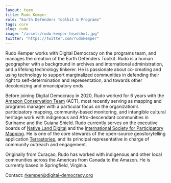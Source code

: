```yaml
---
layout: team
title: Rudo Kemper
role: "Earth Defenders Toolkit & Programs"
tags: core
slug: rudo
image: "/assets/rudo-kemper-headshot.jpg"
twitter: "https://twitter.com/rudokemper"
---
```


Rudo Kemper works with Digital Democracy on the programs team, and manages the creation of the Earth Defenders Toolkit. Rudo is a human geographer with a background in archives and international administration, and a lifelong technology tinkerer. He is passionate about co-creating and using technology to support marginalized communities in defending their right to self-determination and representation, and towards other decolonizing and emancipatory ends.

Before joining Digital Democracy in 2020, Rudo worked for 6 years with the [Amazon Conservation Team](https://www.amazonteam.org/) (ACT), most recently serving as mapping and programs manager with a particular focus on the organization’s participatory mapping, community-based monitoring, and intangible cultural heritage work with indigenous and Afro-descendant communities in Suriname and the Guiana Shield. Rudo currently serves on the executive boards of [Native Land Digital](https://native-land.ca/) and the [International Society for Participatory Mapping](http://landscapevalues.org/ispm/). He is one of the core stewards of the open-source geostorytelling application [Terrastories](https://terrastories.io/), and its principal representative in charge of community outreach and engagement.

Originally from Curaçao, Rudo has worked with indigenous and other local communities across the Americas from Canada to the Amazon. He is currently based in Springfield, Virginia.

Contact: [rkemper@digital-democracy.org](mailto:rkemper@digital-democracy.org)
